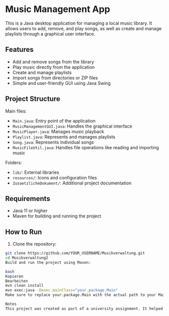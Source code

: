 # Music Management App

This is a Java desktop application for managing a local music library. It allows users to add, remove, and play songs, as well as create and manage playlists through a graphical user interface.

## Features

- Add and remove songs from the library
- Play music directly from the application
- Create and manage playlists
- Import songs from directories or ZIP files
- Simple and user-friendly GUI using Java Swing

## Project Structure

Main files:

- `Main.java`: Entry point of the application
- `MusicManagementGUI.java`: Handles the graphical interface
- `MusicPlayer.java`: Manages music playback
- `Playlist.java`: Represents and manages playlists
- `Song.java`: Represents individual songs
- `MusicFileUtil.java`: Handles file operations like reading and importing music

Folders:

- `lib/`: External libraries
- `resources/`: Icons and configuration files
- `ZusaetzlicheDokument/`: Additional project documentation

## Requirements

- Java 11 or higher
- Maven for building and running the project

## How to Run

1. Clone the repository:

```bash
git clone https://github.com/YOUR_USERNAME/Musikverwaltung.git
cd Musikverwaltung2
Build and run the project using Maven:

bash
Kopieren
Bearbeiten
mvn clean install
mvn exec:java -Dexec.mainClass="your.package.Main"
Make sure to replace your.package.Main with the actual path to your Main.java class if necessary.

Notes
This project was created as part of a university assignment. It helped me practice Java Swing, file handling, and working with multiple classes in a structured way.

